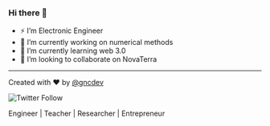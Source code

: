 ### Hi there 👋

- ⚡ I’m Electronic Engineer
- 🔭 I’m currently working on numerical methods
- 🌱 I’m currently learning web 3.0
- 👯 I’m looking to collaborate on NovaTerra
---
Created with ❤️ by [@gncdev](https://twitter.com/gncdev)


<img alt="Twitter Follow" src="https://img.shields.io/twitter/follow/gncdev?style=social">
 
 Engineer | Teacher | Researcher | Entrepreneur

<!--
**GiancarloBenavides/GiancarloBenavides** is a ✨ _special_ ✨ repository because its `README.md` (this file) appears on your GitHub profile.

Here are some ideas to get you started:



- 🤔 I’m looking for help with ...
- 💬 Ask me about ...
- 📫 How to reach me: ...
- 😄 Pronouns: ...
- ⚡ Fun fact: ...
-->
